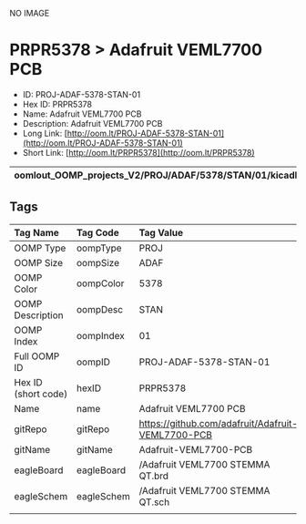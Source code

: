 


  
NO IMAGE  
# PRPR5378 > Adafruit VEML7700 PCB

- ID: PROJ-ADAF-5378-STAN-01
- Hex ID: PRPR5378
- Name: Adafruit VEML7700 PCB
- Description: Adafruit VEML7700 PCB
- Long Link: [http://oom.lt/PROJ-ADAF-5378-STAN-01](http://oom.lt/PROJ-ADAF-5378-STAN-01)
- Short Link: [http://oom.lt/PRPR5378](http://oom.lt/PRPR5378)
  

|oomlout_OOMP_projects_V2/PROJ/ADAF/5378/STAN/01/kicadPcb3dFront.png|oomlout_OOMP_projects_V2/PROJ/ADAF/5378/STAN/01/kicadPcb3dBack.png|oomlout_OOMP_projects_V2/PROJ/ADAF/5378/STAN/01/kicadPcb3d.png||
| :---: | :---: | :---: | :---: |

## Tags
  

|Tag Name|Tag Code|Tag Value|
| :--- | :--- | :--- |
|OOMP Type|oompType|PROJ|
|OOMP Size|oompSize|ADAF|
|OOMP Color|oompColor|5378|
|OOMP Description|oompDesc|STAN|
|OOMP Index|oompIndex|01|
|Full OOMP ID|oompID|PROJ-ADAF-5378-STAN-01|
|Hex ID (short code)|hexID|PRPR5378|
|Name|name|Adafruit VEML7700 PCB|
|gitRepo|gitRepo|https://github.com/adafruit/Adafruit-VEML7700-PCB|
|gitName|gitName|Adafruit-VEML7700-PCB|
|eagleBoard|eagleBoard|/Adafruit VEML7700 STEMMA QT.brd|
|eagleSchem|eagleSchem|/Adafruit VEML7700 STEMMA QT.sch|
||||
